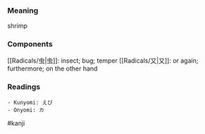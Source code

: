 ### Meaning

shrimp

### Components

[[Radicals/虫|虫]]: insect; bug; temper [[Radicals/又|又]]: or again; furthermore; on the other hand

### Readings

```
- Kunyomi: えび
- Onyomi: カ
```

#kanji